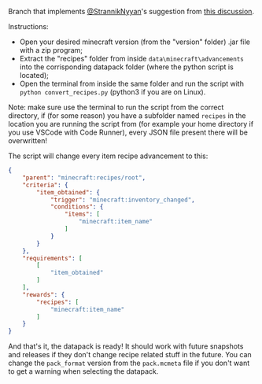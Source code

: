 Branch that implements [@StrannikNyyan](https://github.com/StrannikNyyan)'s suggestion from [this discussion](https://github.com/costantin0/mc-no-spoiler-recipe-book/discussions/1).

Instructions:

- Open your desired minecraft version (from the "version" folder) .jar file with a zip program;
- Extract the "recipes" folder from inside ```data\minecraft\advancements``` into the corrisponding datapack folder (where the python script is located);
- Open the terminal from inside the same folder and run the script with ```python convert_recipes.py``` (python3 if you are on Linux).

Note: make sure use the terminal to run the script from the correct directory, if (for some reason) you have a subfolder named ```recipes``` in the location you are running the script from (for example your home directory if you use VSCode with Code Runner), every JSON file present there will be overwritten!

The script will change every item recipe advancement to this:
```json
{
    "parent": "minecraft:recipes/root",
    "criteria": {
        "item_obtained": {
            "trigger": "minecraft:inventory_changed",
            "conditions": {
                "items": [
                    "minecraft:item_name"
                ]
            }
        }
    },
    "requirements": [
        [
            "item_obtained"
        ]
    ],
    "rewards": {
        "recipes": [
            "minecraft:item_name"
        ]
    }
}
```

And that's it, the datapack is ready! It should work with future snapshots and releases if they don't change recipe related stuff in the future.
You can change the ```pack_format``` version from the ```pack.mcmeta``` file if you don't want to get a warning when selecting the datapack.
